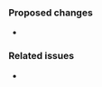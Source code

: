 <!--
Thank you very much for your pull request to the OpenCTI project! We as a community
driven project depend on support and contributions like this!

Thus already a BIG THANK YOU upfront to you for choosing to help with your PR.
-->

### Proposed changes

*

### Related issues

*

